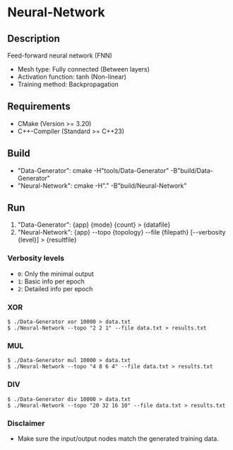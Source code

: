 # Neural-Network

## Description

Feed-forward neural network (FNN)

- Mesh type: Fully connected (Between layers)
- Activation function: tanh (Non-linear)
- Training method: Backpropagation

## Requirements

- CMake (Version >= 3.20)
- C++-Compiler (Standard >= C++23)

## Build

- "Data-Generator": cmake -H"tools/Data-Generator" -B"build/Data-Generator"
- "Neural-Network": cmake -H"." -B"build/Neural-Network"

## Run

1. "Data-Generator": {app} {mode} {count} \> {datafile}
2. "Neural-Network": {app} --topo {topology} --file {filepath} \[--verbosity {level}\] \> {resultfile}

### Verbosity levels

- `0`: Only the minimal output
- `1`: Basic info per epoch
- `2`: Detailed info per epoch

### XOR

```
$ ./Data-Generator xor 10000 > data.txt
$ ./Neural-Network --topo "2 2 1" --file data.txt > results.txt
```

### MUL

```
$ ./Data-Generator mul 10000 > data.txt
$ ./Neural-Network --topo "4 8 6 4" --file data.txt > results.txt
```

### DIV

```
$ ./Data-Generator div 10000 > data.txt
$ ./Neural-Network --topo "20 32 16 10" --file data.txt > results.txt
```

### Disclaimer

- Make sure the input/output nodes match the generated training data.

